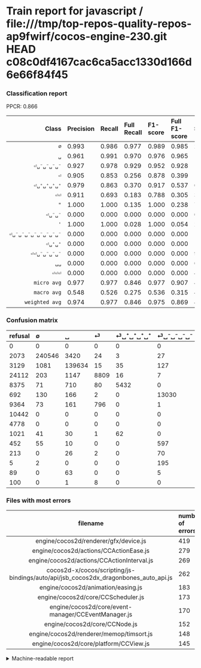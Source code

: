 # Train report for javascript / file:///tmp/top-repos-quality-repos-ap9fwirf/cocos-engine-230.git HEAD c08c0df4167cac6ca5acc1330d166d6e66f84f45

### Classification report

PPCR: 0.866

| Class | Precision | Recall | Full Recall | F1-score | Full F1-score | Support | Full Support | PPCR |
|------:|:----------|:-------|:------------|:---------|:---------|:--------|:-------------|:-----|
| `∅` | 0.993| 0.986| 0.977| 0.989| 0.985| 244058| 246131| 0.992 |
| `␣` | 0.961| 0.991| 0.970| 0.976| 0.965| 140897| 144026| 0.978 |
| `⏎␣⁻␣⁻␣⁻␣⁻` | 0.927| 0.978| 0.929| 0.952| 0.928| 13329| 14021| 0.951 |
| `⏎` | 0.905| 0.853| 0.256| 0.878| 0.399| 10328| 34440| 0.300 |
| `⏎␣⁺␣⁺␣⁺␣⁺` | 0.979| 0.863| 0.370| 0.917| 0.537| 6293| 14668| 0.429 |
| `⏎⏎` | 0.911| 0.693| 0.183| 0.788| 0.305| 3363| 12727| 0.264 |
| `"` | 1.000| 1.000| 0.135| 1.000| 0.238| 748| 5526| 0.135 |
| `⏎␣⁻␣⁻` | 0.000| 0.000| 0.000| 0.000| 0.000| 662| 1114| 0.594 |
| `'` | 1.000| 1.000| 0.028| 1.000| 0.054| 299| 10741| 0.028 |
| `⏎␣⁻␣⁻␣⁻␣⁻␣⁻␣⁻␣⁻␣⁻` | 0.000| 0.000| 0.000| 0.000| 0.000| 197| 202| 0.975 |
| `⏎␣⁺␣⁺` | 0.000| 0.000| 0.000| 0.000| 0.000| 134| 1155| 0.116 |
| `⏎⏎␣⁻␣⁻␣⁻␣⁻` | 0.000| 0.000| 0.000| 0.000| 0.000| 99| 312| 0.317 |
| `␣␣` | 0.000| 0.000| 0.000| 0.000| 0.000| 68| 157| 0.433 |
| `⏎⏎⏎` | 0.000| 0.000| 0.000| 0.000| 0.000| 45| 145| 0.310 |
| `micro avg` | 0.977| 0.977| 0.846| 0.977| 0.907| 420520| 485365| 0.866 |
| `macro avg` | 0.548| 0.526| 0.275| 0.536| 0.315| 420520| 485365| 0.866 |
| `weighted avg` | 0.974| 0.977| 0.846| 0.975| 0.869| 420520| 485365| 0.866 |

### Confusion matrix

|refusal|  ∅| ␣| ⏎| ⏎␣⁺␣⁺␣⁺␣⁺| ⏎␣⁻␣⁻␣⁻␣⁻| ⏎⏎| '| "| ⏎␣⁺␣⁺| ⏎␣⁻␣⁻| ⏎⏎␣⁻␣⁻␣⁻␣⁻| ⏎␣⁻␣⁻␣⁻␣⁻␣⁻␣⁻␣⁻␣⁻| ␣␣| ⏎⏎⏎| 
|:---|:---|:---|:---|:---|:---|:---|:---|:---|:---|:---|:---|:---|:---|:---|
|0 |0 |0 |0 |0 |0 |0 |0 |0 |0 |0 |0 |0 |0 |0 |
|2073 |240546 |3420 |24 |3 |27 |38 |0 |0 |0 |0 |0 |0 |0 |0 |
|3129 |1081 |139634 |15 |35 |127 |5 |0 |0 |0 |0 |0 |0 |0 |0 |
|24112 |203 |1147 |8809 |16 |7 |146 |0 |0 |0 |0 |0 |0 |0 |0 |
|8375 |71 |710 |80 |5432 |0 |0 |0 |0 |0 |0 |0 |0 |0 |0 |
|692 |130 |166 |2 |0 |13030 |1 |0 |0 |0 |0 |0 |0 |0 |0 |
|9364 |73 |161 |796 |0 |1 |2332 |0 |0 |0 |0 |0 |0 |0 |0 |
|10442 |0 |0 |0 |0 |0 |0 |299 |0 |0 |0 |0 |0 |0 |0 |
|4778 |0 |0 |0 |0 |0 |0 |0 |748 |0 |0 |0 |0 |0 |0 |
|1021 |41 |30 |1 |62 |0 |0 |0 |0 |0 |0 |0 |0 |0 |0 |
|452 |55 |10 |0 |0 |597 |0 |0 |0 |0 |0 |0 |0 |0 |0 |
|213 |0 |26 |2 |0 |70 |1 |0 |0 |0 |0 |0 |0 |0 |0 |
|5 |2 |0 |0 |0 |195 |0 |0 |0 |0 |0 |0 |0 |0 |0 |
|89 |0 |63 |0 |0 |5 |0 |0 |0 |0 |0 |0 |0 |0 |0 |
|100 |0 |1 |8 |0 |0 |36 |0 |0 |0 |0 |0 |0 |0 |0 |

### Files with most errors

| filename | number of errors|
|:----:|:-----|
| engine/cocos2d/renderer/gfx/device.js | 419 |
| engine/cocos2d/actions/CCActionEase.js | 279 |
| engine/cocos2d/actions/CCActionInterval.js | 269 |
| cocos2d-x/cocos/scripting/js-bindings/auto/api/jsb_cocos2dx_dragonbones_auto_api.js | 262 |
| engine/cocos2d/animation/easing.js | 183 |
| engine/cocos2d/core/CCScheduler.js | 173 |
| engine/cocos2d/core/event-manager/CCEventManager.js | 170 |
| engine/cocos2d/core/CCNode.js | 152 |
| engine/cocos2d/renderer/memop/timsort.js | 148 |
| engine/cocos2d/core/platform/CCView.js | 145 |

<details>
    <summary>Machine-readable report</summary>
```json
{
  "cl_report": {"\"": {"f1-score": 1.0, "precision": 1.0, "recall": 1.0, "support": 748}, "\u0027": {"f1-score": 1.0, "precision": 1.0, "recall": 1.0, "support": 299}, "macro avg": {"f1-score": 0.5356820969338794, "precision": 0.5482574955981595, "recall": 0.5259819700985257, "support": 420520}, "micro avg": {"f1-score": 0.9769571007324265, "precision": 0.9769571007324265, "recall": 0.9769571007324265, "support": 420520}, "weighted avg": {"f1-score": 0.9753110624463115, "precision": 0.9742672743114448, "recall": 0.9769571007324265, "support": 420520}, "\u2205": {"f1-score": 0.9893719409369474, "precision": 0.993162731934501, "recall": 0.9856099779560596, "support": 244058}, "\u23ce": {"f1-score": 0.8780463493645652, "precision": 0.9046934374037178, "recall": 0.8529240898528273, "support": 10328}, "\u23ce\u23ce": {"f1-score": 0.7875717662951706, "precision": 0.9112934740132864, "recall": 0.6934284864704133, "support": 3363}, "\u23ce\u23ce\u23ce": {"f1-score": 0.0, "precision": 0.0, "recall": 0.0, "support": 45}, "\u23ce\u23ce\u2423\u207b\u2423\u207b\u2423\u207b\u2423\u207b": {"f1-score": 0.0, "precision": 0.0, "recall": 0.0, "support": 99}, "\u23ce\u2423\u207a\u2423\u207a": {"f1-score": 0.0, "precision": 0.0, "recall": 0.0, "support": 134}, "\u23ce\u2423\u207a\u2423\u207a\u2423\u207a\u2423\u207a": {"f1-score": 0.9174900768516173, "precision": 0.9790915645277577, "recall": 0.8631813125695217, "support": 6293}, "\u23ce\u2423\u207b\u2423\u207b": {"f1-score": 0.0, "precision": 0.0, "recall": 0.0, "support": 662}, "\u23ce\u2423\u207b\u2423\u207b\u2423\u207b\u2423\u207b": {"f1-score": 0.9515116109244925, "precision": 0.9268084501031367, "recall": 0.9775677095055894, "support": 13329}, "\u23ce\u2423\u207b\u2423\u207b\u2423\u207b\u2423\u207b\u2423\u207b\u2423\u207b\u2423\u207b\u2423\u207b": {"f1-score": 0.0, "precision": 0.0, "recall": 0.0, "support": 197}, "\u2423": {"f1-score": 0.9755576127015178, "precision": 0.9605552803918331, "recall": 0.9910360050249473, "support": 140897}, "\u2423\u2423": {"f1-score": 0.0, "precision": 0.0, "recall": 0.0, "support": 68}},
  "cl_report_full": {"\"": {"f1-score": 0.23844437360535542, "precision": 1.0, "recall": 0.13536011581614188, "support": 5526}, "\u0027": {"f1-score": 0.05416666666666666, "precision": 1.0, "recall": 0.027837259100642397, "support": 10741}, "macro avg": {"f1-score": 0.3151551489103088, "precision": 0.5482574955981595, "recall": 0.2749051893118496, "support": 485365}, "micro avg": {"f1-score": 0.907024622330649, "precision": 0.9769571007324265, "recall": 0.8464351570467586, "support": 485365}, "weighted avg": {"f1-score": 0.8692020151945601, "precision": 0.9666371525817171, "recall": 0.8464351570467586, "support": 485365}, "\u2205": {"f1-score": 0.9851720035303779, "precision": 0.993162731934501, "recall": 0.9773088314759214, "support": 246131}, "\u23ce": {"f1-score": 0.3988048079317292, "precision": 0.9046934374037178, "recall": 0.2557781649245064, "support": 34440}, "\u23ce\u23ce": {"f1-score": 0.30511579222818264, "precision": 0.9112934740132864, "recall": 0.18323249783923942, "support": 12727}, "\u23ce\u23ce\u23ce": {"f1-score": 0.0, "precision": 0.0, "recall": 0.0, "support": 145}, "\u23ce\u23ce\u2423\u207b\u2423\u207b\u2423\u207b\u2423\u207b": {"f1-score": 0.0, "precision": 0.0, "recall": 0.0, "support": 312}, "\u23ce\u2423\u207a\u2423\u207a": {"f1-score": 0.0, "precision": 0.0, "recall": 0.0, "support": 1155}, "\u23ce\u2423\u207a\u2423\u207a\u2423\u207a\u2423\u207a": {"f1-score": 0.5373961218836565, "precision": 0.9790915645277577, "recall": 0.37032997000272705, "support": 14668}, "\u23ce\u2423\u207b\u2423\u207b": {"f1-score": 0.0, "precision": 0.0, "recall": 0.0, "support": 1114}, "\u23ce\u2423\u207b\u2423\u207b\u2423\u207b\u2423\u207b": {"f1-score": 0.9280626780626781, "precision": 0.9268084501031367, "recall": 0.9293203052564011, "support": 14021}, "\u23ce\u2423\u207b\u2423\u207b\u2423\u207b\u2423\u207b\u2423\u207b\u2423\u207b\u2423\u207b\u2423\u207b": {"f1-score": 0.0, "precision": 0.0, "recall": 0.0, "support": 202}, "\u2423": {"f1-score": 0.9650096408356774, "precision": 0.9605552803918331, "recall": 0.9695055059503145, "support": 144026}, "\u2423\u2423": {"f1-score": 0.0, "precision": 0.0, "recall": 0.0, "support": 157}},
  "ppcr": 0.8663995137679891
}
```
</details>
